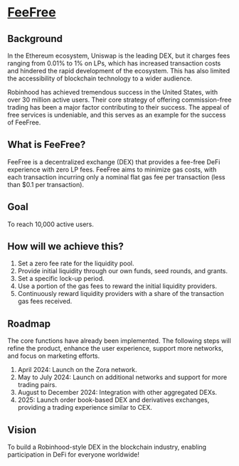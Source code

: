 # **[FeeFree](https://app.feefree.fi/)**

## **Background**

In the Ethereum ecosystem, Uniswap is the leading DEX, but it charges fees ranging from 0.01% to 1% on LPs, which has increased transaction costs and hindered the rapid development of the ecosystem. This has also limited the accessibility of blockchain technology to a wider audience.

Robinhood has achieved tremendous success in the United States, with over 30 million active users. Their core strategy of offering commission-free trading has been a major factor contributing to their success. The appeal of free services is undeniable, and this serves as an example for the success of FeeFree.

## **What is FeeFree?**

FeeFree is a decentralized exchange (DEX) that provides a fee-free DeFi experience with zero LP fees. FeeFree aims to minimize gas costs, with each transaction incurring only a nominal flat gas fee per transaction (less than $0.1 per transaction).

## **Goal**

To reach 10,000 active users.

## **How will we achieve this?**

1. Set a zero fee rate for the liquidity pool.
2. Provide initial liquidity through our own funds, seed rounds, and grants.
3. Set a specific lock-up period.
4. Use a portion of the gas fees to reward the initial liquidity providers.
5. Continuously reward liquidity providers with a share of the transaction gas fees received.

## **Roadmap**

The core functions have already been implemented. The following steps will refine the product, enhance the user experience, support more networks, and focus on marketing efforts.

1. April 2024: Launch on the Zora network.
2. May to July 2024: Launch on additional networks and support for more trading pairs.
3. August to December 2024: Integration with other aggregated DEXs.
4. 2025: Launch order book-based DEX and derivatives exchanges, providing a trading experience similar to CEX.

## **Vision**

To build a Robinhood-style DEX in the blockchain industry, enabling participation in DeFi for everyone worldwide!
